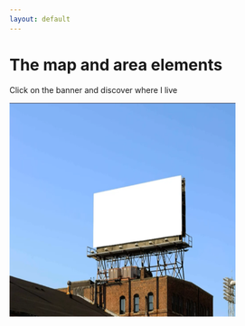 ```yaml
---
layout: default
---
```

<h1>The map and area elements</h1>

<p>Click on the banner and discover where I live</p>

<img src="Imagine Your ADVERTISING hERE.jpg" alt="WhoAmI" usemap="#workmap" width="400" height="379">

<map name="workmap">
  <area shape="rect" coords="34,44,135,175" alt="ByNight" href="img/Skyline-Milano%20-%202%20-%20little.jpg">
  <area shape="rect" coords="34,44,270,350" alt="ByDay" href="img/Milano_City_Life.jpg">
  
<!--  <area shape="rect" coords="290,172,333,250" alt="Phone" href="phone.htm">   
  <area shape="circle" coords="337,300,44" alt="Cup of coffee" href="coffee.htm"> -->
</map>
<div>

</div>

